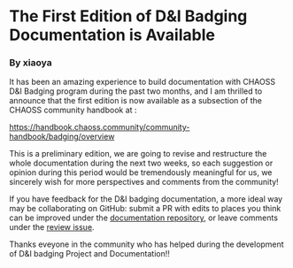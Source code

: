 # The First Edition of D&I Badging Documentation is Available
### By xiaoya
It has been an amazing experience to build documentation with CHAOSS D&I Badging program during the past two months, and I am thrilled to announce that the first edition is now available as a subsection of the CHAOSS community handbook at :

https://handbook.chaoss.community/community-handbook/badging/overview

This is a preliminary edition, we are going to revise and restructure the whole documentation during the next two weeks, so each suggestion or opinion during this period would be tremendously meaningful for us, we sincerely wish for more perspectives and comments from the community! 

If you have feedback for the D&I badging documentation, a more ideal way may be collaborating on GitHub: submit a PR with edits to places you think can be improved under the [documentation repository](https://github.com/chaoss/community-handbook), or leave comments under the [review issue](https://github.com/chaoss/community-handbook/issues/5).

Thanks eveyone in the community who has helped during the development of D&I badging Project and Documentation!!

